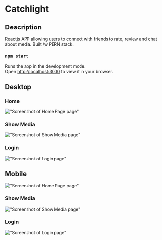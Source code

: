 # Catchlight

## Description

Reactjs APP allowing users to connect with friends to rate, review and chat about media. Built \w PERN stack.

### `npm start`

Runs the app in the development mode.\
Open [http://localhost:3000](http://localhost:3000) to view it in your browser.

## Desktop

### Home
!["Screenshot of Home Page page"](https://github.com/marcschul/catchlight/blob/master/docs/homePage-720.png?raw=true)
### Show Media
!["Screenshot of Show Media page"](https://github.com/marcschul/catchlight/blob/master/docs/showMedia-720.png?raw=true)
### Login
!["Screenshot of Login page"](https://github.com/marcschul/catchlight/blob/master/docs/login-720.png?raw=true)

## Mobile
!["Screenshot of Home Page page"](https://github.com/marcschul/catchlight/blob/master/docs/homePage-mobile.png?raw=true)
### Show Media
!["Screenshot of Show Media page"](https://github.com/marcschul/catchlight/blob/master/docs/showMedia-mobile.png?raw=true)
### Login
!["Screenshot of Login page"](https://github.com/marcschul/catchlight/blob/master/docs/login-mobile.png?raw=true)